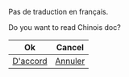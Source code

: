 Pas de traduction en français.

Do you want to read Chinois doc?

| Ok                          | Cancel                        |
| --------------------------- | ----------------------------- |
| [D'accord](../zh/readme.md) | [Annuler](../../../Readme.md) |
